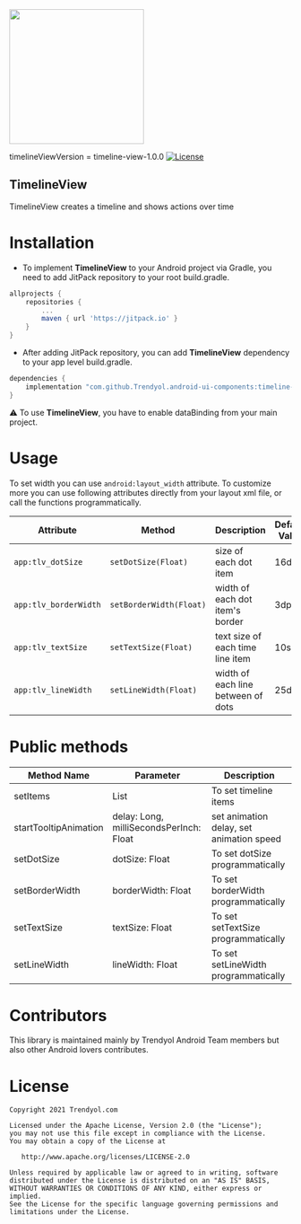 <img src="https://raw.githubusercontent.com/Trendyol/android-ui-components/master/images/timeline-view.png" width="240"/>

timelineViewVersion = timeline-view-1.0.0 [![License](https://img.shields.io/badge/License-Apache%202.0-blue.svg)](https://opensource.org/licenses/Apache-2.0)

## TimelineView
TimelineView creates a timeline and shows actions over time

# Installation
 - To implement **TimelineView** to your Android project via Gradle, you need to add JitPack repository to your root build.gradle.
```gradle
allprojects {
    repositories {
        ...
        maven { url 'https://jitpack.io' }
    }
}
```
 - After adding JitPack repository, you can add **TimelineView** dependency to your app level build.gradle.
```gradle
dependencies {
    implementation "com.github.Trendyol.android-ui-components:timeline-view:$timelineViewViewVersion"
}
```
:warning: To use **TimelineView**, you have to enable dataBinding from your main project.
# Usage
To set width you can use `android:layout_width` attribute. To customize more you can use following attributes directly from your layout xml file, or call the functions programmatically.

| Attribute |  Method | Description | Default Value | Sample Usage |
| ------------- |-------------| ------------- |------------- |------------- |
| `app:tlv_dotSize` | `setDotSize(Float)` | size of each dot item | 16dp | app:tlv_dotSize="20dp"|
| `app:tlv_borderWidth` | `setBorderWidth(Float)` | width of each dot item's border | 3dp | app:tlv_borderWidth="3dp"|
| `app:tlv_textSize` | `setTextSize(Float)` | text size of each time line item | 10sp | app:tlv_textSize="12sp"|
| `app:tlv_lineWidth` | `setLineWidth(Float)` | width of each line between of dots | 25dp | app:tlv_lineWidth="50dp"|

# Public methods

| Method Name |  Parameter | Description |
| ------------- | ------------- | ------------- |
| setItems | List<TimelineItem> | To set timeline items |
| startTooltipAnimation | delay: Long, milliSecondsPerInch: Float | set animation delay, set animation speed |
| setDotSize | dotSize: Float | To set dotSize programmatically |
| setBorderWidth | borderWidth: Float | To set borderWidth programmatically |
| setTextSize | textSize: Float | To set setTextSize programmatically |
| setLineWidth | lineWidth: Float | To set setLineWidth programmatically |


# Contributors
This library is maintained mainly by Trendyol Android Team members but also other Android lovers contributes.

# License
    Copyright 2021 Trendyol.com

    Licensed under the Apache License, Version 2.0 (the "License");
    you may not use this file except in compliance with the License.
    You may obtain a copy of the License at

       http://www.apache.org/licenses/LICENSE-2.0

    Unless required by applicable law or agreed to in writing, software
    distributed under the License is distributed on an "AS IS" BASIS,
    WITHOUT WARRANTIES OR CONDITIONS OF ANY KIND, either express or implied.
    See the License for the specific language governing permissions and
    limitations under the License.
